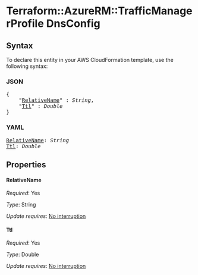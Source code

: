 # Terraform::AzureRM::TrafficManagerProfile DnsConfig

## Syntax

To declare this entity in your AWS CloudFormation template, use the following syntax:

### JSON

<pre>
{
    "<a href="#relativename" title="RelativeName">RelativeName</a>" : <i>String</i>,
    "<a href="#ttl" title="Ttl">Ttl</a>" : <i>Double</i>
}
</pre>

### YAML

<pre>
<a href="#relativename" title="RelativeName">RelativeName</a>: <i>String</i>
<a href="#ttl" title="Ttl">Ttl</a>: <i>Double</i>
</pre>

## Properties

#### RelativeName

_Required_: Yes

_Type_: String

_Update requires_: [No interruption](https://docs.aws.amazon.com/AWSCloudFormation/latest/UserGuide/using-cfn-updating-stacks-update-behaviors.html#update-no-interrupt)

#### Ttl

_Required_: Yes

_Type_: Double

_Update requires_: [No interruption](https://docs.aws.amazon.com/AWSCloudFormation/latest/UserGuide/using-cfn-updating-stacks-update-behaviors.html#update-no-interrupt)

